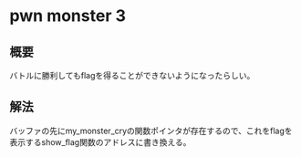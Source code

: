 # pwn monster 3
## 概要
バトルに勝利してもflagを得ることができないようになったらしい。  
## 解法
バッファの先にmy_monster_cryの関数ポインタが存在するので、これをflagを表示するshow_flag関数のアドレスに書き換える。  